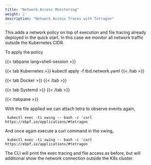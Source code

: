 ```yaml
---
title: "Network Access Monitoring"
weight: 2
description: "Network Access Traces with Tetragon"
---
```


This adds a network policy on top of execution and file tracing
already deployed in the quick start. In this case we monitor
all network traffic outside the Kubernetes CIDR.

To apply the policy

{{< tabpane lang=shell-session >}}

{{< tab Kubernetes >}}
kubectl apply -f tbd.network.yaml
{{< /tab >}}

{{< tab Docker >}}
{{< /tab >}}

{{< tab Systemd >}}
{{< /tab >}}

{{< /tabpane >}}

With the file applied we can attach tetra to observe events again,

```shell-session
 kubectl exec -ti xwing -- bash -c 'curl https://ebpf.io/applications/#tetragon
```

And once again execute a curl command in the xwing,

```shell-session
 kubectl exec -ti xwing -- bash -c 'curl https://ebpf.io/applications/#tetragon
```

The CLI will print the exec tracing and file access as before, but will additional show the network connection outside the K8s cluster.

#
